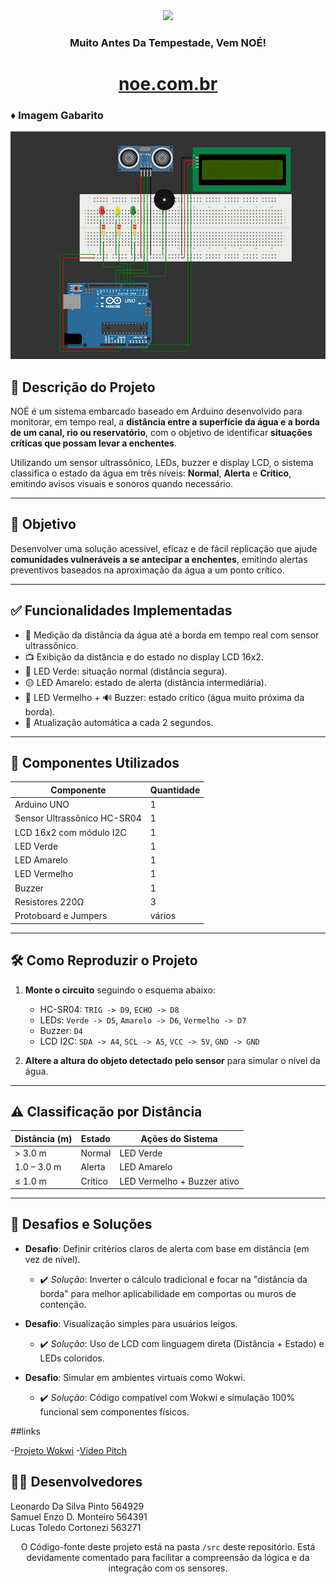 <div align="center">

<img src="https://github.com/Gs-FIAP-NOE/Gs-FrontEnd-WebDev/raw/main/src/assets/img/logo-light.png" width="200px">

</div>

<div  align="center">

### Muito Antes Da Tempestade, Vem NOÉ!

# [noe.com.br](https://gs-fiap-noe.github.io/Gs-FrontEnd-WebDev/)
</div>

### ♦ Imagem Gabarito

<img src="./src/img/gabarito.jpg" alt="img gabarito"></img>


## 📌 Descrição do Projeto

NOÉ é um sistema embarcado baseado em Arduino desenvolvido para monitorar, em tempo real, a **distância entre a superfície da água e a borda de um canal, rio ou reservatório**, com o objetivo de identificar **situações críticas que possam levar a enchentes**.

Utilizando um sensor ultrassônico, LEDs, buzzer e display LCD, o sistema classifica o estado da água em três níveis: **Normal**, **Alerta** e **Crítico**, emitindo avisos visuais e sonoros quando necessário.

---

## 🎯 Objetivo

Desenvolver uma solução acessível, eficaz e de fácil replicação que ajude **comunidades vulneráveis a se antecipar a enchentes**, emitindo alertas preventivos baseados na aproximação da água a um ponto crítico.

---

## ✅ Funcionalidades Implementadas

- 📏 Medição da distância da água até a borda em tempo real com sensor ultrassônico.
- 📺 Exibição da distância e do estado no display LCD 16x2.
- 🚥 LED Verde: situação normal (distância segura).
- 🟡 LED Amarelo: estado de alerta (distância intermediária).
- 🔴 LED Vermelho + 🔊 Buzzer: estado crítico (água muito próxima da borda).
- 🔁 Atualização automática a cada 2 segundos.

---

## 🔩 Componentes Utilizados

| Componente                  | Quantidade |
|----------------------------|------------|
| Arduino UNO                | 1          |
| Sensor Ultrassônico HC-SR04| 1          |
| LCD 16x2 com módulo I2C    | 1          |
| LED Verde                  | 1          |
| LED Amarelo                | 1          |
| LED Vermelho               | 1          |
| Buzzer                     | 1          |
| Resistores 220Ω            | 3          |
| Protoboard e Jumpers       | vários     |

---

## 🛠️ Como Reproduzir o Projeto

1. **Monte o circuito** seguindo o esquema abaixo:
   - HC-SR04: `TRIG -> D9`, `ECHO -> D8`
   - LEDs: `Verde -> D5`, `Amarelo -> D6`, `Vermelho -> D7`
   - Buzzer: `D4`
   - LCD I2C: `SDA -> A4`, `SCL -> A5`, `VCC -> 5V`, `GND -> GND`

2. **Altere a altura do objeto detectado pelo sensor** para simular o nível da água.

---

## ⚠️ Classificação por Distância

| Distância (m) | Estado   | Ações do Sistema            |
|---------------|----------|-----------------------------|
| > 3.0 m       | Normal   | LED Verde                   |
| 1.0 – 3.0 m   | Alerta   | LED Amarelo                 |
| ≤ 1.0 m       | Crítico  | LED Vermelho + Buzzer ativo |

---

## 🧠 Desafios e Soluções

- **Desafio**: Definir critérios claros de alerta com base em distância (em vez de nível).
  - ✔️ *Solução*: Inverter o cálculo tradicional e focar na "distância da borda" para melhor aplicabilidade em comportas ou muros de contenção.

- **Desafio**: Visualização simples para usuários leigos.
  - ✔️ *Solução*: Uso de LCD com linguagem direta (Distância + Estado) e LEDs coloridos.

- **Desafio**: Simular em ambientes virtuais como Wokwi.
  - ✔️ *Solução*: Código compatível com Wokwi e simulação 100% funcional sem componentes físicos.
 
##links

-[Projeto Wokwi](https://wokwi.com/projects/new/arduino-uno)
-[Video Pitch](https://youtu.be/6oVhjPzkZYw)


## 👨‍💻 Desenvolvedores

Leonardo Da Silva Pinto 564929 <br>
Samuel Enzo D. Monteiro 564391 <br>
Lucas Toledo Cortonezi 563271 <br>

<div align="center">

   O Código-fonte deste projeto está na pasta `/src` deste repositório. Está devidamente comentado para facilitar a compreensão da lógica e da integração com os sensores.
</div>
